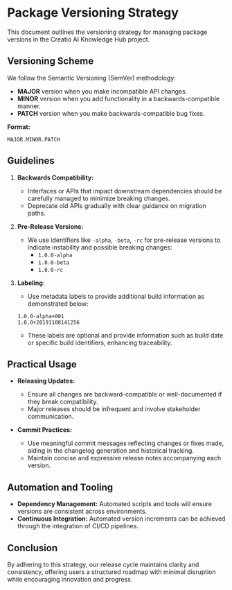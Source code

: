# Package Versioning Strategy

This document outlines the versioning strategy for managing package versions in the Creatio AI Knowledge Hub project.

## Versioning Scheme

We follow the Semantic Versioning (SemVer) methodology:

- **MAJOR** version when you make incompatible API changes.
- **MINOR** version when you add functionality in a backwards-compatible manner.
- **PATCH** version when you make backwards-compatible bug fixes.

**Format:**
```
MAJOR.MINOR.PATCH
```

## Guidelines

1. **Backwards Compatibility:**
   - Interfaces or APIs that impact downstream dependencies should be carefully managed to minimize breaking changes.
   - Deprecate old APIs gradually with clear guidance on migration paths.

2. **Pre-Release Versions:**
   - We use identifiers like `-alpha`, `-beta`, `-rc` for pre-release versions to indicate instability and possible breaking changes:
     - `1.0.0-alpha`
     - `1.0.0-beta`
     - `1.0.0-rc`

3. **Labeling**:
   - Use metadata labels to provide additional build information as demonstrated below:
   ```
   1.0.0-alpha+001
   1.0.0+20191108141256
   ```
   - These labels are optional and provide information such as build date or specific build identifiers, enhancing traceability.

## Practical Usage

- **Releasing Updates:**
  - Ensure all changes are backward-compatible or well-documented if they break compatibility.
  - Major releases should be infrequent and involve stakeholder communication.

- **Commit Practices:**
  - Use meaningful commit messages reflecting changes or fixes made, aiding in the changelog generation and historical tracking.
  - Maintain concise and expressive release notes accompanying each version.

## Automation and Tooling

- **Dependency Management:** Automated scripts and tools will ensure versions are consistent across environments.
- **Continuous Integration:** Automated version increments can be achieved through the integration of CI/CD pipelines.

## Conclusion

By adhering to this strategy, our release cycle maintains clarity and consistency, offering users a structured roadmap with minimal disruption while encouraging innovation and progress.


